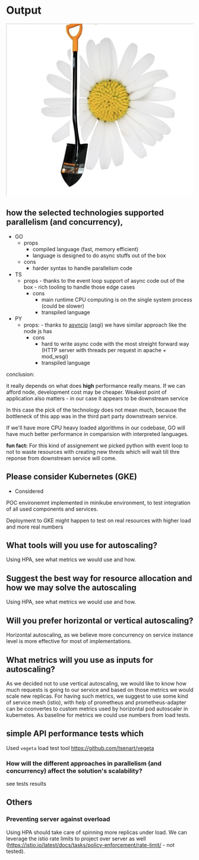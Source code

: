 
# Output
 
![logo](./logo.png)

## how the selected technologies supported parallelism (and concurrency),

- GO
	- props
		- compiled language (fast, memory efficient)
		- language is designed to do async stuffs out of the box
	- cons
		- harder syntax to handle parallelism code	 
- TS
  - props
		- thanks to the event loop support of async code out of the box
		- rich tooling to handle those edge cases
	- cons
		- main runtime CPU computing is on the single system process (could be slower)
		- transpiled language
- PY
  - props:
		- thanks to [asyncio](https://docs.python.org/3/library/asyncio.html) (asgi) we have similar approach like the node js has
	- cons
	 	- hard to write async code with the most streight forward way	(HTTP server with threads per request in apache + mod_wsgi)
		- transpiled language
	
conclusion: 

it really depends on what does __high__ performance really means. If we can afford 
node, development cost may be cheaper. Weakest point of application also matters  - in our case it appears to be downstream service 

In this case the pick of the technology does not mean much,
because the bottleneck of this app was in the third part party downstream service.

If we'll have more CPU heavy loaded algorithms in our codebase, 
GO will have much better performance in comparision with interpreted languages.

**fun fact:**
For this kind of assignement we picked python with event loop to not to waste resources with creating new threds which will wait till thre reponse from downstream service will come.

## Please consider Kubernetes (GKE) 

- Considered

POC environemnt implemented in minikube environment, to test integration of all used components and services.

Deployment to GKE might happen to test on real resources with higher load and more real numbers

## What tools will you use for autoscaling? 

Using HPA, see what metrics we would use and how.

## Suggest the best way for resource allocation and how we may solve the autoscaling

Using HPA, see what metrics we would use and how.

## Will you prefer horizontal or vertical autoscaling?

Horizontal autoscaling, as we believe more concurrency on service instance level is more effective for most of implementations.

## What metrics will you use as inputs for autoscaling?

As we decided not to use vertical autoscaling, we would like to know how much requests is going to our service and based on those metrics we would scale new replicas. For having such metrics, we suggest to use some kind of service mesh (istio), with help of prometheus and prometheus-adapter can be cconvertes to custom metrics used by horizontal pod autoscaler in kubernetes. As baseline for metrics we could use numbers from load tests. 

## simple API performance tests which

Used `vegeta` load test tool https://github.com/tsenart/vegeta

### How will the different approaches in parallelism (and concurrency) affect the solution's scalability?

see tests results

## Others

### Preventing server against overload

Using HPA should take care of spinning more replicas under load. We can leverage the istio rate limits to project over server as well (https://istio.io/latest/docs/tasks/policy-enforcement/rate-limit/ - not tested).
